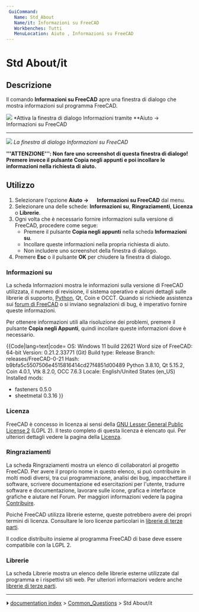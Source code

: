 ```yaml
---
 GuiCommand:
   Name: Std_About
   Name/it: Informazioni su FreeCAD
   Workbenches: Tutti
   MenuLocation: Aiuto , Informazioni su FreeCAD
---
```


# Std About/it



## Descrizione

Il comando **Informazioni su FreeCAD** apre una finestra di dialogo che mostra informazioni sul programma FreeCAD.

![](images/Help-About-Dropdown-screenshot.png ) 
*Attiva la finestra di dialogo Informazioni tramite **Aiuto → <img src="images/Std_About.svg" width=16px> Informazioni su FreeCAD
***

![](images/Std_About_example.png ) 
*La finestra di dialogo Informazioni su FreeCAD*


**'''ATTENZIONE''': Non fare uno screenshot di questa finestra di dialogo! Premere invece il pulsante **Copia negli appunti** e poi incollare le informazioni nella richiesta di aiuto.**



## Utilizzo

1.  Selezionare l\'opzione **Aiuto → <img src="images/Std_About.svg" width=16px> Informazioni su FreeCAD** dal menu.
2.  Selezionare una delle schede: **Informazioni su**, **Ringraziamenti**, **Licenza** o **Librerie**.
3.  Ogni volta che è necessario fornire informazioni sulla versione di FreeCAD, procedere come segue:
    -   Premere il pulsante **Copia negli appunti** nella scheda **Informazioni su**.
    -   Incollare queste informazioni nella propria richiesta di aiuto.
    -   Non includere uno screenshot della finestra di dialogo.
4.  Premere **Esc** o il pulsante **OK** per chiudere la finestra di dialogo.



### Informazioni su 

La scheda Informazioni mostra le informazioni sulla versione di FreeCAD utilizzata, il numero di revisione, il sistema operativo e alcuni dettagli sulle librerie di supporto, [Python](Python/it.md), Qt, Coin e OCCT. Quando si richiede assistenza sui [forum di FreeCAD](http://forum.freecadweb.org/viewtopic.php?f=3&t=2264) o si inviano segnalazioni di bug, è imperativo fornire queste informazioni.

Per ottenere informazioni utili alla risoluzione dei problemi, premere il pulsante **Copia negli Appunti**, quindi incollare queste informazioni dove è necessario.


{{Code|lang=text|code=
OS: Windows 11 build 22621
Word size of FreeCAD: 64-bit
Version: 0.21.2.33771 (Git)
Build type: Release
Branch: releases/FreeCAD-0-21
Hash: b9bfa5c5507506e4515816414cd27f4851d00489
Python 3.8.10, Qt 5.15.2, Coin 4.0.1, Vtk 8.2.0, OCC 7.6.3
Locale: English/United States (en_US)
Installed mods: 
  * fasteners 0.5.0
  * sheetmetal 0.3.16
}}



### Licenza

FreeCAD è concesso in licenza ai sensi della [GNU Lesser General Public License 2](https://en.wikipedia.org/wiki/GNU_Lesser_General_Public_License) (LGPL 2). Il testo completo di questa licenza è elencato qui. Per ulteriori dettagli vedere la pagina della [Licenza](License/it.md).



### Ringraziamenti

La scheda Ringraziamenti mostra un elenco di collaboratori al progetto FreeCAD. Per avere il proprio nome in questo elenco, si può contribuire in molti modi diversi, tra cui programmazione, analisi dei bug, impacchettare il software, scrivere documentazione ed esercitazioni per l\'utente, tradurre software e documentazione, lavorare sulle icone, grafica e interfacce grafiche e aiutare nel Forum. Per maggiori informazioni vedere la pagina [Contribuire](Help_FreeCAD/it.md).

Poiché FreeCAD utilizza librerie esterne, queste potrebbero avere dei propri termini di licenza. Consultare le loro licenze particolari in [librerie di terze parti](Third_Party_Libraries/it.md).

Il codice distribuito insieme al programma FreeCAD di base deve essere compatibile con la LGPL 2.



### Librerie

La scheda Librerie mostra un elenco delle librerie esterne utilizzate dal programma e i rispettivi siti web. Per ulteriori informazioni vedere anche [librerie di terze parti](Third_Party_Libraries/it.md).



---
⏵ [documentation index](../README.md) > [Common_Questions](Category_Common_Questions.md) > Std About/it
